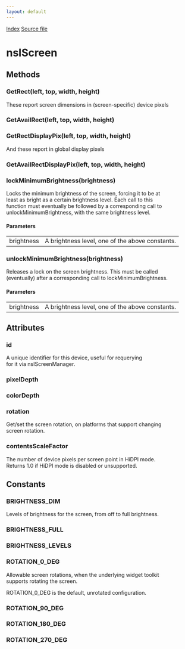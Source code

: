 ```yaml
---
layout: default
---
```

<div id='links'><a href="../index.html">Index</a>
<a href="http://dxr.mozilla.org/mozilla-central/source/widget/nsIScreen.idl">Source file</a>
</div>

# nsIScreen #

## Methods ##

### GetRect(left, top, width, height) ###
  
These report screen dimensions in (screen-specific) device pixels  
  

### GetAvailRect(left, top, width, height) ###

### GetRectDisplayPix(left, top, width, height) ###
  
And these report in global display pixels  
  

### GetAvailRectDisplayPix(left, top, width, height) ###

### lockMinimumBrightness(brightness) ###
  
Locks the minimum brightness of the screen, forcing it to be at  
least as bright as a certain brightness level. Each call to this  
function must eventually be followed by a corresponding call to  
unlockMinimumBrightness, with the same brightness level.  
  
  

#### Parameters ####

<table>

<tr>
<td>brightness</td>
<td>A brightness level, one of the above constants.  
</td>
</tr>

</table>

### unlockMinimumBrightness(brightness) ###
  
Releases a lock on the screen brightness. This must be called  
(eventually) after a corresponding call to lockMinimumBrightness.  
  
  

#### Parameters ####

<table>

<tr>
<td>brightness</td>
<td>A brightness level, one of the above constants.  
</td>
</tr>

</table>

## Attributes ##

### id ###
  
A unique identifier for this device, useful for requerying  
for it via nsIScreenManager.  
  

### pixelDepth ###

### colorDepth ###

### rotation ###
  
Get/set the screen rotation, on platforms that support changing  
screen rotation.  
  

### contentsScaleFactor ###
  
The number of device pixels per screen point in HiDPI mode.  
Returns 1.0 if HiDPI mode is disabled or unsupported.  
  

## Constants ##

### BRIGHTNESS_DIM ###
  
Levels of brightness for the screen, from off to full brightness.  
  

### BRIGHTNESS_FULL ###

### BRIGHTNESS_LEVELS ###

### ROTATION_0_DEG ###
  
Allowable screen rotations, when the underlying widget toolkit  
supports rotating the screen.  
  
ROTATION_0_DEG is the default, unrotated configuration.  
  

### ROTATION_90_DEG ###

### ROTATION_180_DEG ###

### ROTATION_270_DEG ###
